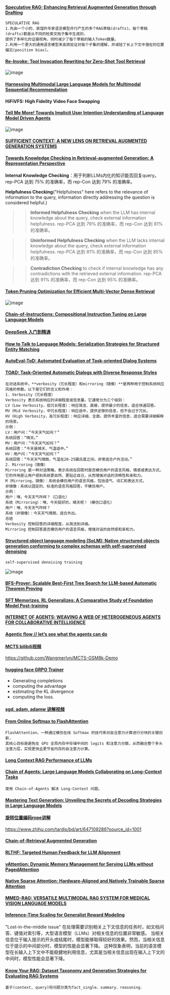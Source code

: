 #### [Speculative RAG: Enhancing Retrieval Augmented Generation through Drafting](https://arxiv.org/pdf/2407.08223)
````
SPECULATIVE RAG
1.先由一个小的、蒸馏的专家语言模型并行产生的多个RAG草稿(drafts)。每个草稿(drafts)都是从不同的检索文档子集中生成的，
提供了多样化的证据视角，同时减少了每个草稿的输入Token数量。
2.利用一个更大的通用语言模型来高效验证对每个子集的理解，并减轻了长上下文中潜在的位置偏见(position bias)。
````

#### [Re-Invoke: Tool Invocation Rewriting for Zero-Shot Tool Retrieval](https://aclanthology.org/2024.findings-emnlp.270.pdf)
![image](https://github.com/user-attachments/assets/f83a05ae-2fa6-4e48-9a4d-2ad9ee448166)

#### [Harnessing Multimodal Large Language Models for Multimodal Sequential Recommendation](https://arxiv.org/pdf/2408.09698v2)

#### HiFiVFS: High Fidelity Video Face Swapping

#### [Tell Me More! Towards Implicit User Intention Understanding of Language Model Driven Agents](https://arxiv.org/pdf/2402.09205)
![image](https://github.com/user-attachments/assets/42335981-f0c8-4435-9686-4c1815e364ab)

#### [SUFFICIENT CONTEXT: A NEW LENS ON RETRIEVAL AUGMENTED GENERATION SYSTEMS](https://arxiv.org/pdf/2411.06037)

#### [Towards Knowledge Checking in Retrieval-augmented Generation: A Representation Perspective](https://assets.amazon.science/b9/82/66f769564f0282f4ea06e22ef42a/towards-knowledge-checking-in-retrieval-augmented-generation-a-representation-perspective.pdf)
**Internal Knowledge Checking**：用于判断LLMs内化的知识能否回复query。rep-PCA 达到 75% 的准确率，而 rep-Con 达到 79% 的准确率。

**Helpfulness Checking**("Helpfulness" here refers to the relevance of information to the query, information directly addressing the question is
considered helpful.)

>> **Informed Helpfulness Checking** when the LLM has internal knowledge about the query, check external information helpfulness. rep-PCA 达到 79% 的准确率，而 rep-Con 达到 81% 的准确率。

>> **Uninformed Helpfulness Checking** when the LLM lacks internal knowledge about the query, check external information helpfulness. rep-PCA 达到 81% 的准确率，而 rep-Con 达到 85% 的准确率。

>> **Contradiction Checking** to check if internal knowledge has any contradictions with the retrieved external information. rep-PCA 达到 91% 的准确率，而 rep-Con 达到 95% 的准确率。

#### [Token Pruning Optimization for Efficient Multi-Vector Dense Retrieval](https://assets.amazon.science/a3/46/81ba78eb4a4c9b90e5939b8df2bd/token-pruning-optimization-for-efficient-multi-vector-dense-retrieval.pdf)
![image](https://github.com/user-attachments/assets/a3a0506b-4a42-42f5-b97a-eebb1223ef47)

#### [Chain-of-Instructions: Compositional Instruction Tuning on Large Language Models](https://assets.amazon.science/89/c9/421aa5e04e39bb1aba36ae9cc4bf/chain-of-instructions-compositional-instruction-tuning-on-large-language-models.pdf)

#### [DeepSeek 入门到精通](https://docs.qq.com/pdf/DR05PZXNMd2RoUkFQ?)

#### [How to Talk to Language Models: Serialization Strategies for Structured Entity Matching](https://www.amazon.science/publications/how-to-talk-to-language-models-serialization-strategies-for-structured-entity-matching)

####  [AutoEval-ToD: Automated Evaluation of Task-oriented Dialog Systems](https://assets.amazon.science/ff/f0/596370ca4d1cbcd414b2a079aa77/autoeval-tod-automated-evaluation-of-task-oriented-dialog-systems.pdf)

#### [TOAD: Task-Oriented Automatic Dialogs with Diverse Response Styles](https://aclanthology.org/2024.findings-acl.494.pdf)
````
在对话系统中，**verbosity（冗长程度）和mirroring（镜像）**是两种用于控制系统响应风格的参数。以下是它们的含义和作用：
1. Verbosity（冗长程度）
Verbosity 表示系统响应的详细程度或信息量。它通常分为三个级别：
LV（Low Verbosity，低冗长程度）：响应简洁、直接，提供最少的信息，适合快速回答。
MV（Mid Verbosity，中冗长程度）：响应适中，提供足够的信息，但不会过于冗长。
HV（High Verbosity，高冗长程度）：响应详细、全面，提供丰富的信息，适合需要详细解释的场景。
示例：
LV：用户问：“今天天气如何？”
系统回答：“晴天。”
MV：用户问：“今天天气如何？”
系统回答：“今天是晴天，气温适中。”
HV：用户问：“今天天气如何？”
系统回答：“今天天气晴朗，气温在20-25摄氏度之间，非常适合户外活动。”
2. Mirroring（镜像）
Mirroring 是一种对话策略，表示系统在回答时是否模仿用户的语言风格、情感或表达方式。它的作用是让用户感到系统更自然、更贴近自己，从而增强对话的流畅性和亲和力。
M（Mirroring，镜像）：系统会模仿用户的语言风格，包括语气、词汇和表达方式。
非镜像：系统以固定的、标准的语言风格回答，不模仿用户。
示例：
用户：嘿，今天天气咋样？（口语化）
系统（Mirroring）：嘿，今天挺好的，晴天呢！（模仿口语化）
用户：嘿，今天天气咋样？
系统（非镜像）：今天天气晴朗，适合外出。
总结
Verbosity 控制回答的详细程度，从简洁到详细。
Mirroring 控制回答是否模仿用户的语言风格，增强对话的自然感和亲和力。
````

#### [Structured object language modeling (SoLM): Native structured objects generation conforming to complex schemas with self-supervised denoising](https://assets.amazon.science/9a/d6/456c33b44d2fb1453fc481b8f6d9/structured-object-language-modeling-solm-native-structured-objects-generation-conforming-to-complex-schemas-with-self-supervised-denoising.pdf)
````
self-supervised denoising training
````
![image](https://github.com/user-attachments/assets/e01426e9-d9d4-4549-b587-edd1a648423a)

#### [BFS-Prover: Scalable Best-First Tree Search for LLM-based Automatic Theorem Proving](https://arxiv.org/pdf/2502.03438)

#### [SFT Memorizes, RL Generalizes: A Comparative Study of Foundation Model Post-training](https://arxiv.org/pdf/2501.17161?)

####  [INTERNET OF AGENTS: WEAVING A WEB OF HETEROGENEOUS AGENTS FOR COLLABORATIVE INTELLIGENCE](https://arxiv.org/pdf/2407.07061)

#### [Agentic flow // let’s see what the agents can do](https://noailabs.medium.com/agentic-flow-lets-see-what-the-agents-can-do-e920c72f64b2)

#### [MCTS bilibili视频](https://www.bilibili.com/video/BV1CJ411A7K9/?spm_id_from=333.337.search-card.all.click)
https://github.com/Wangmerlyn/MCTS-GSM8k-Demo

#### [hugging face GRPO Trainer](https://huggingface.co/docs/trl/main/en/grpo_trainer)
- Generating completions
- computing the advantage
- estimating the KL divergence
- computing the loss.

#### [sgd, adam, adamw 讲解视频](https://www.bilibili.com/video/BV1NZ421s75D/?spm_id_from=333.337.search-card.all.click)

#### [From Online Softmax to FlashAttention](https://courses.cs.washington.edu/courses/cse599m/23sp/notes/flashattn.pdf)
````
FlashAttention，一种通过模仿在线 Softmax 的技巧来对自注意力计算进行分块的关键创新，
其核心目标是避免在 GPU 全局内存中存储中间的 logits 和注意力分数，从而融合整个多头注意力层，实现更快且更节省内存的自注意力计算。
````

#### [Long Context RAG Performance of LLMs](https://www.databricks.com/blog/long-context-rag-performance-llms)

#### [Chain of Agents: Large Language Models Collaborating on Long-Context Tasks](https://openreview.net/pdf?id=LuCLf4BJsr)
````
使用 Chain-of-Agents 解决 Long-Context 问题。
````

#### [Mastering Text Generation: Unveiling the Secrets of Decoding Strategies in Large Language Models](https://medium.com/@himankvjain/mastering-text-generation-unveiling-the-secrets-of-decoding-strategies-in-large-language-models-e89f91b9b7f1)

#### [旋转位置编码rope讲解](https://www.bilibili.com/video/BV1F1421B7iv/?spm_id_from=333.337.search-card.all.click)
https://www.zhihu.com/tardis/bd/art/647109286?source_id=1001

#### [Chain-of-Retrieval Augmented Generation](https://arxiv.org/pdf/2501.14342)

#### [RLTHF: Targeted Human Feedback for LLM Alignment](https://www.arxiv.org/pdf/2502.13417)

#### [vAttention: Dynamic Memory Management for Serving LLMs without PagedAttention](https://www.microsoft.com/en-us/research/wp-content/uploads/2024/05/vattention_arxiv24.pdf)

#### [Native Sparse Attention: Hardware-Aligned and Natively Trainable Sparse Attention](https://arxiv.org/pdf/2502.11089)

#### [MMED-RAG: VERSATILE MULTIMODAL RAG SYSTEM FOR MEDICAL VISION LANGUAGE MODELS](https://arxiv.org/pdf/2410.13085)

#### [Inference-Time Scaling for Generalist Reward Modeling](https://huggingface.co/papers/2504.02495)

"Lost-in-the-middle issue" 在处理需要识别相关上下文信息的任务时，如文档问答、键值对索引等，大型语言模型（LLMs）对相关信息的位置非常敏感。
当相关信息位于输入提示的开头或结尾时，模型能够取得较好的效果。然而，当相关信息位于提示的中间部分时，模型的性能会显著下降。
这种现象表明，当前的语言模型在长输入上下文中不能稳健地利用信息，尤其是当相关信息出现在输入上下文的中间时，模型性能会显著下降。

#### [Know Your RAG: Dataset Taxonomy and Generation Strategies for Evaluating RAG Systems](https://aclanthology.org/2025.coling-industry.4.pdf)
````
基于(context, query)将问题分类为fact_single、summary、reasoning.
````

